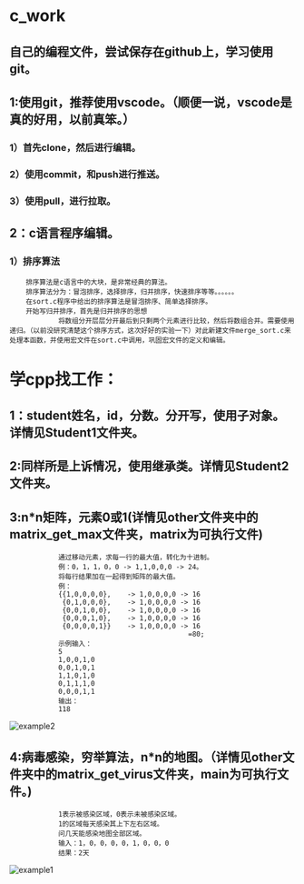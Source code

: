 # c_work
## 自己的编程文件，尝试保存在github上，学习使用git。

## 1:使用git，推荐使用vscode。（顺便一说，vscode是真的好用，以前真笨。）
###     1）首先clone，然后进行编辑。

###     2）使用commit，和push进行推送。

###     3）使用pull，进行拉取。

## 2：c语言程序编辑。
###     1）排序算法
        排序算法是c语言中的大块，是非常经典的算法。
        排序算法分为：冒泡排序，选择排序，归并排序，快速排序等等。。。。。。
        在sort.c程序中给出的排序算法是冒泡排序、简单选择排序。
        开始写归并排序，首先是归并排序的思想
                将数组分开层层分开最后到只剩两个元素进行比较，然后将数组合并。需要使用递归。（以前没研究清楚这个排序方式，这次好好的实验一下）对此新建文件merge_sort.c来处理本函数，并使用宏文件在sort.c中调用，巩固宏文件的定义和编辑。
        


# 学cpp找工作：
##      1：student姓名，id，分数。分开写，使用子对象。详情见Student1文件夹。

##      2:同样所是上诉情况，使用继承类。详情见Student2文件夹。

##      3:n*n矩阵，元素0或1(详情见other文件夹中的matrix_get_max文件夹，matrix为可执行文件)
                通过移动元素，求每一行的最大值，转化为十进制。
                例：0，1，1，0，0 -> 1,1,0,0,0 -> 24。
                将每行结果加在一起得到矩阵的最大值。
                例：
                {{1,0,0,0,0},    -> 1,0,0,0,0 -> 16
                 {0,1,0,0,0},    -> 1,0,0,0,0 -> 16
                 {0,0,1,0,0},    -> 1,0,0,0,0 -> 16
                 {0,0,0,1,0},    -> 1,0,0,0,0 -> 16
                 {0,0,0,0,1}}    -> 1,0,0,0,0 -> 16
                                                =80;
                示例输入：
                5
                1,0,0,1,0
                0,0,1,0,1
                1,1,0,1,0
                0,1,1,1,0
                0,0,0,1,1
                输出：
                118
![example2](https://user-images.githubusercontent.com/51808365/157044818-4d0b3595-805b-4fc7-9a2f-125c03bdd57c.png)


##      4:病毒感染，穷举算法，n*n的地图。（详情见other文件夹中的matrix_get_virus文件夹，main为可执行文件。)
                1表示被感染区域，0表示未被感染区域。
                1的区域每天感染其上下左右区域。
                问几天能感染地图全部区域。
                输入：1，0，0，0，0，1，0，0，0
                结果：2天
![example1](https://user-images.githubusercontent.com/51808365/157042843-66b28d83-5e8c-4631-81b4-db00dd967eae.png)
